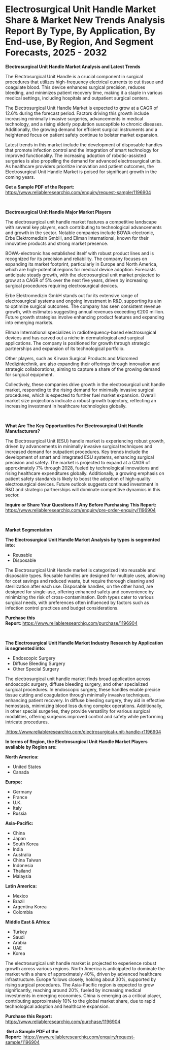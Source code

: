 <p><h1>Electrosurgical Unit Handle Market Share & Market New Trends Analysis Report By Type, By Application, By End-use, By Region, And Segment Forecasts, 2025 - 2032</h1></p><p><strong>Electrosurgical Unit Handle Market Analysis and Latest Trends</strong></p>
<p><p>The Electrosurgical Unit Handle is a crucial component in surgical procedures that utilizes high-frequency electrical currents to cut tissue and coagulate blood. This device enhances surgical precision, reduces bleeding, and minimizes patient recovery time, making it a staple in various medical settings, including hospitals and outpatient surgical centers.</p><p>The Electrosurgical Unit Handle Market is expected to grow at a CAGR of 12.6% during the forecast period. Factors driving this growth include increasing minimally invasive surgeries, advancements in medical technology, and a rising elderly population susceptible to chronic diseases. Additionally, the growing demand for efficient surgical instruments and a heightened focus on patient safety continue to bolster market expansion.</p><p>Latest trends in this market include the development of disposable handles that promote infection control and the integration of smart technology for improved functionality. The increasing adoption of robotic-assisted surgeries is also propelling the demand for advanced electrosurgical units. As healthcare providers prioritize innovation and patient outcomes, the Electrosurgical Unit Handle Market is poised for significant growth in the coming years.</p></p>
<p><strong>Get a Sample PDF of the Report:&nbsp;</strong> <a href="https://www.reliableresearchiq.com/enquiry/request-sample/1196904?utm_campaign=3112&utm_medium=2&utm_source=Github&utm_content=ia&utm_term=14042025&utm_id=electrosurgical-unit-handle">https://www.reliableresearchiq.com/enquiry/request-sample/1196904</a></p>
<p>&nbsp;</p>
<p><strong>Electrosurgical Unit Handle Major Market Players</strong></p>
<p><p>The electrosurgical unit handle market features a competitive landscape with several key players, each contributing to technological advancements and growth in the sector. Notable companies include BOWA-electronic, Erbe Elektromedizin GmbH, and Ellman International, known for their innovative products and strong market presence.</p><p>BOWA-electronic has established itself with robust product lines and is recognized for its precision and reliability. The company focuses on expanding its market footprint, particularly in Europe and North America, which are high-potential regions for medical device adoption. Forecasts anticipate steady growth, with the electrosurgical unit market projected to grow at a CAGR of 5% over the next five years, driven by increasing surgical procedures requiring electrosurgical devices.</p><p>Erbe Elektromedizin GmbH stands out for its extensive range of electrosurgical systems and ongoing investment in R&D, supporting its aim to optimize surgical outcomes. The company has seen consistent revenue growth, with estimates suggesting annual revenues exceeding €200 million. Future growth strategies involve enhancing product features and expanding into emerging markets.</p><p>Ellman International specializes in radiofrequency-based electrosurgical devices and has carved out a niche in dermatological and surgical applications. The company is positioned for growth through strategic partnerships and expansion of its technological portfolio.</p><p>Other players, such as Kirwan Surgical Products and Micromed Medizintechnik, are also expanding their offerings through innovation and strategic collaborations, aiming to capture a share of the growing demand for surgical equipment.</p><p>Collectively, these companies drive growth in the electrosurgical unit handle market, responding to the rising demand for minimally invasive surgical procedures, which is expected to further fuel market expansion. Overall market size projections indicate a robust growth trajectory, reflecting an increasing investment in healthcare technologies globally.</p></p>
<p>&nbsp;</p>
<p><strong>What Are The Key Opportunities For Electrosurgical Unit Handle Manufacturers?</strong></p>
<p><p>The Electrosurgical Unit (ESU) handle market is experiencing robust growth, driven by advancements in minimally invasive surgical techniques and increased demand for outpatient procedures. Key trends include the development of smart and integrated ESU systems, enhancing surgical precision and safety. The market is projected to expand at a CAGR of approximately 7% through 2028, fueled by technological innovations and rising healthcare expenditures globally. Additionally, a growing emphasis on patient safety standards is likely to boost the adoption of high-quality electrosurgical devices. Future outlook suggests continued investment in R&D and strategic partnerships will dominate competitive dynamics in this sector.</p></p>
<p><strong>Inquire or Share Your Questions If Any Before Purchasing This Report:</strong> <a href="https://www.reliableresearchiq.com/enquiry/pre-order-enquiry/1196904?utm_campaign=3112&utm_medium=2&utm_source=Github&utm_content=ia&utm_term=14042025&utm_id=electrosurgical-unit-handle">https://www.reliableresearchiq.com/enquiry/pre-order-enquiry/1196904</a></p>
<p>&nbsp;</p>
<p><strong>Market Segmentation</strong></p>
<p><strong>The Electrosurgical Unit Handle Market Analysis by types is segmented into:</strong></p>
<p><ul><li>Reusable</li><li>Disposable</li></ul></p>
<p><p>The Electrosurgical Unit Handle market is categorized into reusable and disposable types. Reusable handles are designed for multiple uses, allowing for cost savings and reduced waste, but require thorough cleaning and sterilization after each use. Disposable handles, on the other hand, are designed for single-use, offering enhanced safety and convenience by minimizing the risk of cross-contamination. Both types cater to various surgical needs, with preferences often influenced by factors such as infection control practices and budget considerations.</p></p>
<p><strong>Purchase this Report:&nbsp;</strong><a href="https://www.reliableresearchiq.com/purchase/1196904?utm_campaign=3112&utm_medium=2&utm_source=Github&utm_content=ia&utm_term=14042025&utm_id=electrosurgical-unit-handle">https://www.reliableresearchiq.com/purchase/1196904</a></p>
<p>&nbsp;</p>
<p><strong>The Electrosurgical Unit Handle Market Industry Research by Application is segmented into:</strong></p>
<p><ul><li>Endoscopic Surgery</li><li>Diffuse Bleeding Surgery</li><li>Other Special Surgery</li></ul></p>
<p><p>The electrosurgical unit handle market finds broad application across endoscopic surgery, diffuse bleeding surgery, and other specialized surgical procedures. In endoscopic surgery, these handles enable precise tissue cutting and coagulation through minimally invasive techniques, enhancing patient recovery. In diffuse bleeding surgery, they aid in effective hemostasis, minimizing blood loss during complex operations. Additionally, in other special surgeries, they provide versatility for various surgical modalities, offering surgeons improved control and safety while performing intricate procedures.</p></p>
<p><a href="https://www.reliableresearchiq.com/electrosurgical-unit-handle-r1196904?utm_campaign=3112&utm_medium=2&utm_source=Github&utm_content=ia&utm_term=14042025&utm_id=electrosurgical-unit-handle">&nbsp;https://www.reliableresearchiq.com/electrosurgical-unit-handle-r1196904</a></p>
<p><strong>In terms of Region, the Electrosurgical Unit Handle Market Players available by Region are:</strong></p>
<p>
    <p> <strong> North America: </strong>
        <ul>
            <li>United States</li>
            <li>Canada</li>
        </ul>
        </p> 
    <p> <strong> Europe: </strong>
        <ul>
            <li>Germany</li>
            <li>France</li>
            <li>U.K.</li>
            <li>Italy</li>
            <li>Russia</li>
        </ul>
        </p> 
    <p> <strong> Asia-Pacific: </strong>
        <ul>
            <li>China</li>
            <li>Japan</li>
            <li>South Korea</li>
            <li>India</li>
            <li>Australia</li>
            <li>China Taiwan</li>
            <li>Indonesia</li>
            <li>Thailand</li>
            <li>Malaysia</li>
        </ul>
        </p> 
    <p> <strong> Latin America: </strong>
        <ul>
            <li>Mexico</li>
            <li>Brazil</li>
            <li>Argentina Korea</li>
            <li>Colombia</li>
        </ul>
        </p> 
    <p> <strong> Middle East & Africa: </strong>
        <ul>
            <li>Turkey</li>
            <li>Saudi</li>
            <li>Arabia</li>
            <li>UAE</li>
            <li>Korea</li>
        </ul>
    </p>
    </p>
<p><p>The electrosurgical unit handle market is projected to experience robust growth across various regions. North America is anticipated to dominate the market with a share of approximately 40%, driven by advanced healthcare infrastructure. Europe follows closely, holding about 30%, supported by rising surgical procedures. The Asia-Pacific region is expected to grow significantly, reaching around 20%, fueled by increasing medical investments in emerging economies. China is emerging as a critical player, contributing approximately 10% to the global market share, due to rapid technological adoption and healthcare expansion.</p></p>
<p><strong>Purchase this Report: </strong><a href="https://www.reliableresearchiq.com/purchase/1196904?utm_campaign=3112&utm_medium=2&utm_source=Github&utm_content=ia&utm_term=14042025&utm_id=electrosurgical-unit-handle">https://www.reliableresearchiq.com/purchase/1196904</a></p>
<p>&nbsp;<strong>Get a Sample PDF of the Report:&nbsp;&nbsp;</strong><a href="https://www.reliableresearchiq.com/enquiry/request-sample/1196904?utm_campaign=3112&utm_medium=2&utm_source=Github&utm_content=ia&utm_term=14042025&utm_id=electrosurgical-unit-handle">https://www.reliableresearchiq.com/enquiry/request-sample/1196904</a></p>
<p><strong></strong></p>
<p><p></p><p></p><p></p></p>